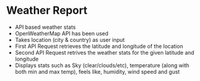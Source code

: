 # Weather Report
* API based weather stats
* OpenWeatherMap API has been used
* Takes location (city & country) as user input
* First API Request retrieves the latitude and longitude of the location 
* Second API Request retrives the weather stats for the given latitude and longitude
* Displays stats such as Sky (clear/clouds/etc), temperature (along with both min and max temp), feels like, humidity, wind speed and gust
